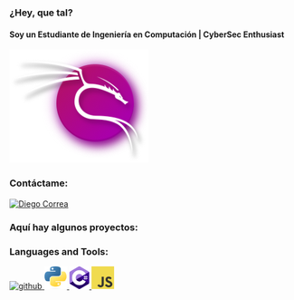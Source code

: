 ### ¿Hey, que tal?

#### Soy un Estudiante de Ingeniería en Computación | CyberSec Enthusiast
![Estudiante de Ingeniería en Computación | CyberSec Enthusiast](kali-purple-icon.png)

<h3 align="left">Contáctame:</h3>

<p align="left">
  <a href="https://www.linkedin.com/in/diego-domingo-correa-silva-672447248/" target="blank">
    <img align="center" src="https://raw.githubusercontent.com/rahuldkjain/github-profile-readme-generator/master/src/images/icons/Social/linked-in-alt.svg" alt="Diego Correa" height="30" width="40" />
  </a>
</p>

<h3 align="left">Aquí hay algunos proyectos:</h3>
<!-- Agrega aquí tus proyectos -->

<h3 align="left">Languages and Tools:</h3>

<p align="left">
  <a href="https://github.com/DarkStalkr">
    <img src='https://cdn.jsdelivr.net/npm/simple-icons@3.0.1/icons/github.svg' alt='github' height='40'>
  </a>

  <a href="https://www.python.org/" target="_blank" rel="noreferrer">
    <img src="pythonlogo.png" alt="Python" width="40" height="40"/>
  </a>

  <a href="https://es.wikipedia.org/wiki/C_Sharp">
    <img src='csharplogo.png' alt='C#' height='40'>
  </a>

  <a href="https://developer.mozilla.org/en-US/docs/Web/JavaScript" target="_blank" rel="noreferrer">
    <img src="jslogo1.png" alt="JavaScript" width="40" height="40"/>
  </a>
</p>


